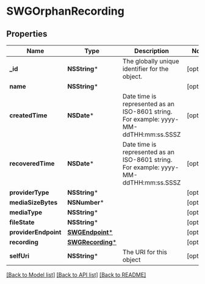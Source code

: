 # SWGOrphanRecording

## Properties
Name | Type | Description | Notes
------------ | ------------- | ------------- | -------------
**_id** | **NSString*** | The globally unique identifier for the object. | [optional] 
**name** | **NSString*** |  | [optional] 
**createdTime** | **NSDate*** | Date time is represented as an ISO-8601 string. For example: yyyy-MM-ddTHH:mm:ss.SSSZ | [optional] 
**recoveredTime** | **NSDate*** | Date time is represented as an ISO-8601 string. For example: yyyy-MM-ddTHH:mm:ss.SSSZ | [optional] 
**providerType** | **NSString*** |  | [optional] 
**mediaSizeBytes** | **NSNumber*** |  | [optional] 
**mediaType** | **NSString*** |  | [optional] 
**fileState** | **NSString*** |  | [optional] 
**providerEndpoint** | [**SWGEndpoint***](SWGEndpoint.md) |  | [optional] 
**recording** | [**SWGRecording***](SWGRecording.md) |  | [optional] 
**selfUri** | **NSString*** | The URI for this object | [optional] 

[[Back to Model list]](../README.md#documentation-for-models) [[Back to API list]](../README.md#documentation-for-api-endpoints) [[Back to README]](../README.md)


